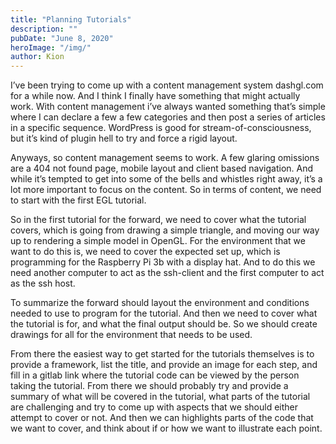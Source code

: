 ```yaml
---
title: "Planning Tutorials"
description: ""
pubDate: "June 8, 2020"
heroImage: "/img/"
author: Kion
---
```


I’ve been trying to come up with a content management system dashgl.com for a while now. And I think I finally have something that might actually work. With content management i’ve always wanted something that’s simple where I can declare a few a few categories and then post a series of articles in a specific sequence. WordPress is good for stream-of-consciousness, but it’s kind of plugin hell to try and force a rigid layout.

Anyways, so content management seems to work. A few glaring omissions are a 404 not found page, mobile layout and client based navigation. And while it’s tempted to get into some of the bells and whistles right away, it’s a lot more important to focus on the content. So in terms of content, we need to start with the first EGL tutorial.

So in the first tutorial for the forward, we need to cover what the tutorial covers, which is going from drawing a simple triangle, and moving our way up to rendering a simple model in OpenGL. For the environment that we want to do this is, we need to cover the expected set up, which is programming for the Raspberry Pi 3b with a display hat. And to do this we need another computer to act as the ssh-client and the first computer to act as the ssh host.

To summarize the forward should layout the environment and conditions needed to use to program for the tutorial. And then we need to cover what the tutorial is for, and what the final output should be. So we should create drawings for all for the environment that needs to be used.

From there the easiest way to get started for the tutorials themselves is to provide a framework, list the title, and provide an image for each step, and fill in a gitlab link where the tutorial code can be viewed by the person taking the tutorial. From there we should probably try and provide a summary of what will be covered in the tutorial, what parts of the tutorial are challenging and try to come up with aspects that we should either attempt to cover or not. And then we can highlights parts of the code that we want to cover, and think about if or how we want to illustrate each point.